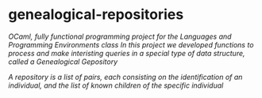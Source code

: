 # genealogical-repositories

*OCaml, fully functional programming project for the Languages and Programming Environments class*
*In this project we developed functions to process and make interisting queries in a special type*
*of data structure, called a Genealogical Gepository*

*A repository is a list of pairs, each consisting on the identification of an individual, 
and the list of known children of the specific individual*


